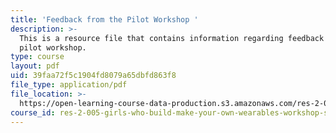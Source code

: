 ```yaml
---
title: 'Feedback from the Pilot Workshop '
description: >-
  This is a resource file that contains information regarding feedback from the
  pilot workshop.
type: course
layout: pdf
uid: 39faa72f5c1904fd8079a65dbfd863f8
file_type: application/pdf
file_location: >-
  https://open-learning-course-data-production.s3.amazonaws.com/res-2-005-girls-who-build-make-your-own-wearables-workshop-spring-2015/39faa72f5c1904fd8079a65dbfd863f8_MITRES_2_005S15_Feed.pdf
course_id: res-2-005-girls-who-build-make-your-own-wearables-workshop-spring-2015
---
```

